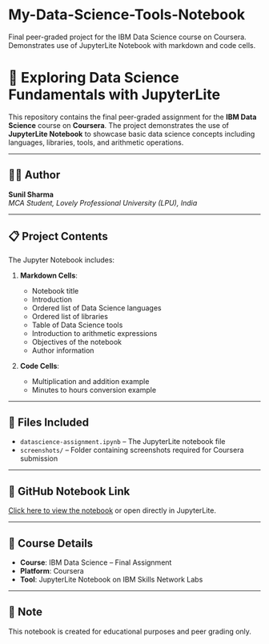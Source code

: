 # My-Data-Science-Tools-Notebook
Final peer-graded project for the IBM Data Science course on Coursera. Demonstrates use of JupyterLite Notebook with markdown and code cells.
# 📘 Exploring Data Science Fundamentals with JupyterLite

This repository contains the final peer-graded assignment for the **IBM Data Science** course on **Coursera**. The project demonstrates the use of **JupyterLite Notebook** to showcase basic data science concepts including languages, libraries, tools, and arithmetic operations.

---

## 🧑‍💻 Author
**Sunil Sharma**  
*MCA Student, Lovely Professional University (LPU), India*

---

## 📋 Project Contents

The Jupyter Notebook includes:

1. **Markdown Cells**:
   - Notebook title
   - Introduction
   - Ordered list of Data Science languages
   - Ordered list of libraries
   - Table of Data Science tools
   - Introduction to arithmetic expressions
   - Objectives of the notebook
   - Author information

2. **Code Cells**:
   - Multiplication and addition example
   - Minutes to hours conversion example

---

## 📎 Files Included

- `datascience-assignment.ipynb` – The JupyterLite notebook file
- `screenshots/` – Folder containing screenshots required for Coursera submission

---

## 🔗 GitHub Notebook Link

[Click here to view the notebook](./datascience-assignment.ipynb) or open directly in JupyterLite.

---

## 🏁 Course Details

- **Course**: IBM Data Science – Final Assignment  
- **Platform**: Coursera  
- **Tool**: JupyterLite Notebook on IBM Skills Network Labs

---

## 📌 Note

This notebook is created for educational purposes and peer grading only.


